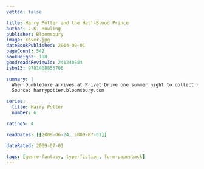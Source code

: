 ```yaml
---
vetted: false

title: Harry Potter and the Half-Blood Prince
author: J.K. Rowling
publisher: Bloomsbury
image: cover.jpg
dateBookPublished: 2014-09-01
pageCount: 542
bookHeight: 198
goodreadsReviewId: 241240884
isbn13: 9781408855706

summary: |
  When Dumbledore arrives at Privet Drive one summer night to collect Harry Potter, his wand hand is blackened and shrivelled, but he does not reveal why. Secrets and suspicion are spreading through the wizarding world, and Hogwarts itself is not safe. Harry is convinced that Malfoy bears the Dark Mark: there is a Death Eater amongst them. Harry will need powerful magic and true friends as he explores Voldemort’s darkest secrets, and Dumbledore prepares him to face his destiny …
  Source: harrypotter.bloomsbury.com

series:
  title: Harry Potter
  number: 6

rating5: 4

readDates: [[2009-06-24, 2009-07-01]]

dateRated: 2009-07-01

tags: [genre-fantasy, type-fiction, form-paperback]
---
```

